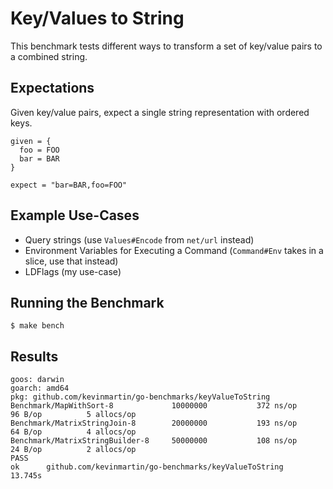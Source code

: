 # Key/Values to String

This benchmark tests different ways to transform a set of key/value pairs to a combined string.

## Expectations

Given key/value pairs, expect a single string representation with ordered keys.

```
given = {
  foo = FOO
  bar = BAR
}

expect = "bar=BAR,foo=FOO"
```

## Example Use-Cases
- Query strings (use `Values#Encode` from `net/url` instead)
- Environment Variables for Executing a Command (`Command#Env` takes in a slice, use that instead)
- LDFlags (my use-case)

## Running the Benchmark

```
$ make bench
```

## Results

```
goos: darwin
goarch: amd64
pkg: github.com/kevinmartin/go-benchmarks/keyValueToString
Benchmark/MapWithSort-8         	10000000	       372 ns/op	      96 B/op	       5 allocs/op
Benchmark/MatrixStringJoin-8    	20000000	       193 ns/op	      64 B/op	       4 allocs/op
Benchmark/MatrixStringBuilder-8 	50000000	       108 ns/op	      24 B/op	       2 allocs/op
PASS
ok  	github.com/kevinmartin/go-benchmarks/keyValueToString	13.745s
```
